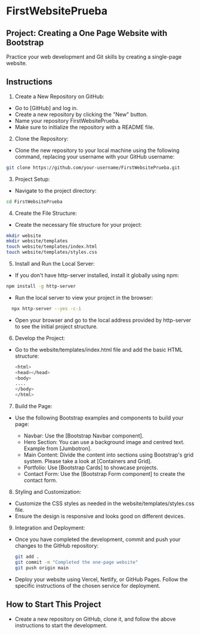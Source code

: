 # FirstWebsitePrueba

## Project: Creating a One Page Website with Bootstrap

Practice your web development and Git skills by creating a single-page website.

## Instructions

1. Create a New Repository on GitHub:

- Go to [GitHub] and log in.
- Create a new repository by clicking the "New" button.
- Name your repository FirstWebsitePrueba.
- Make sure to initialize the repository with a README file.


2.  Clone the Repository:

- Clone the new repository to your local machine using the following command, replacing your username with your GitHub username:

```sh
git clone https://github.com/your-username/FirstWebsitePrueba.git
```

3.  Project Setup:

- Navigate to the project directory:
```sh
cd FirstWebsitePrueba
```
  
4.  Create the File Structure:

- Create the necessary file structure for your project:
```sh
mkdir website
mkdir website/templates
touch website/templates/index.html
touch website/templates/styles.css
```

5.  Install and Run the Local Server:

- If you don't have http-server installed, install it globally using npm:
```sh
npm install -g http-server
```
- Run the local server to view your project in the browser:
```sh
  npx http-server --yes -c-1
```
- Open your browser and go to the local address provided by http-server to see the initial project structure.
  
6.  Develop the Project:
   
- Go to the website/templates/index.html file and add the basic HTML structure:
  ```sh
  <html>
  <head></head>
  <body>
  ....
  </body>
  </html>
  ```
  
7.  Build the Page:

- Use the following Bootstrap examples and components to build your page:
  
  - Navbar: Use the [Bootstrap Navbar component].
  - Hero Section: You can use a background image and centred text. Example from [Jumbotron].
  - Main Content: Divide the content into sections using Bootstrap's grid system. Please take a look at [Containers and Grid].
  - Portfolio: Use [Bootstrap Cards] to showcase projects.
  - Contact Form: Use the [Bootstrap Form component] to create the contact form.

8.  Styling and Customization:

- Customize the CSS styles as needed in the website/templates/styles.css file.
- Ensure the design is responsive and looks good on different devices.

9.  Integration and Deployment:

- Once you have completed the development, commit and push your changes to the GitHub repository:
  ```sh
  git add .
  git commit -m "Completed the one-page website"
  git push origin main
   ```

- Deploy your website using Vercel, Netlify, or GitHub Pages. Follow the specific instructions of the chosen service for deployment.

## How to Start This Project

- Create a new repository on GitHub, clone it, and follow the above instructions to start the development.

